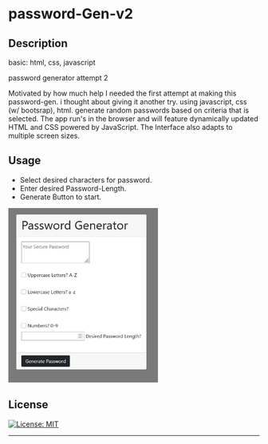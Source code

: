 
# password-Gen-v2

## Description

basic: html, css, javascript

password generator attempt 2

Motivated by how much help I needed the first attempt at making this password-gen. i thought about giving it another try. using javascript, css (w/ bootsrap), html. generate random passwords based on criteria that is selected. The app run's in the browser and will feature dynamically updated HTML and CSS powered by JavaScript. The Interface also adapts to multiple screen sizes.

## Usage

- Select desired characters for password.
- Enter desired Password-Length.
- Generate Button to start.
   

<img src="assets/app-screenShot.JPG" alt="app screenshot" width="300"/>


## License
 [![License: MIT](https://img.shields.io/badge/License-MIT-yellow.svg)](https://opensource.org/licenses/MIT)

---



